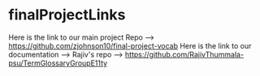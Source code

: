 # finalProjectLinks
Here is the link to our main project Repo --> https://github.com/zjohnson10/final-project-vocab
Here is the link to our documentation --> Rajiv's repo --> https://github.com/RajivThummala-psu/TermGlossaryGroupE11ty
